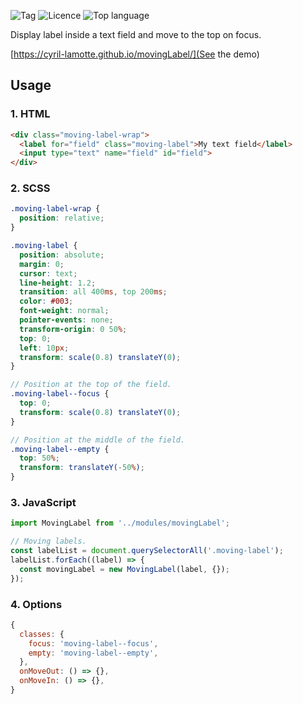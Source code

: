 
![Tag](https://img.shields.io/github/v/tag/cyril-lamotte/movingLabel)
![Licence](https://img.shields.io/github/license/cyril-lamotte/movingLabel)
![Top language](https://img.shields.io/github/languages/top/cyril-lamotte/movingLabel)

Display label inside a text field and move to the top on focus.

[https://cyril-lamotte.github.io/movingLabel/](See the demo)

## Usage

### 1. HTML

```html
<div class="moving-label-wrap">
  <label for="field" class="moving-label">My text field</label>
  <input type="text" name="field" id="field">
</div>

```


### 2. SCSS

```scss
.moving-label-wrap {
  position: relative;
}

.moving-label {
  position: absolute;
  margin: 0;
  cursor: text;
  line-height: 1.2;
  transition: all 400ms, top 200ms;
  color: #003;
  font-weight: normal;
  pointer-events: none;
  transform-origin: 0 50%;
  top: 0;
  left: 10px;
  transform: scale(0.8) translateY(0);
}

// Position at the top of the field.
.moving-label--focus {
  top: 0;
  transform: scale(0.8) translateY(0);
}

// Position at the middle of the field.
.moving-label--empty {
  top: 50%;
  transform: translateY(-50%);
}

```


### 3. JavaScript

```js
import MovingLabel from '../modules/movingLabel';

// Moving labels.
const labelList = document.querySelectorAll('.moving-label');
labelList.forEach((label) => {
  const movingLabel = new MovingLabel(label, {});
});

```

### 4. Options

```js
{
  classes: {
    focus: 'moving-label--focus',
    empty: 'moving-label--empty',
  },
  onMoveOut: () => {},
  onMoveIn: () => {},
}

```
